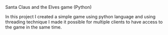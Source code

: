 Santa Claus and the Elves game (Python)

In this project I created a simple game using python language and using threading technique I made it possible for multiple clients to have access to the game in the same time.
